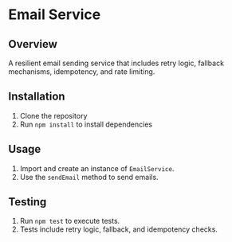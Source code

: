 # Email Service

## Overview
A resilient email sending service that includes retry logic, fallback mechanisms, idempotency, and rate limiting.

## Installation
1. Clone the repository
2. Run `npm install` to install dependencies

## Usage
1. Import and create an instance of `EmailService`.
2. Use the `sendEmail` method to send emails.

## Testing
1. Run `npm test` to execute tests.
2. Tests include retry logic, fallback, and idempotency checks.
